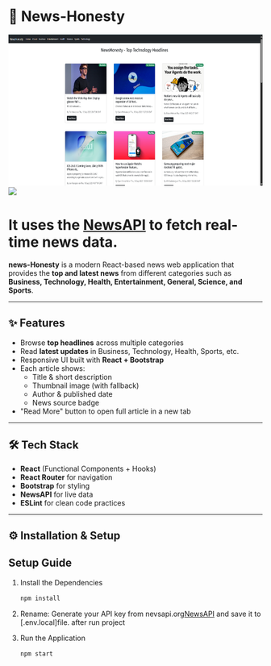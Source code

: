 # 📰 News-Honesty

<!-- <a href="https://dev-sahil-bharti.github.io/newsapp/">Live Demo</a> -->

<div>
<img src="./screenshots/1.png" height="300">
<img src="./screenshots/2.png" height="300">
</div>


# It uses the [NewsAPI](https://newsapi.org) to fetch real-time news data.
**news-Honesty** is a modern React-based news web application that provides the **top and latest news** from different categories such as **Business, Technology, Health, Entertainment, General, Science, and Sports**.

---

## ✨ Features

- Browse **top headlines** across multiple categories
- Read **latest updates** in Business, Technology, Health, Sports, etc.
- Responsive UI built with **React + Bootstrap**
- Each article shows:
  - Title & short description
  - Thumbnail image (with fallback)
  - Author & published date
  - News source badge
- "Read More" button to open full article in a new tab

---

## 🛠️ Tech Stack

- **React** (Functional Components + Hooks)
- **React Router** for navigation
- **Bootstrap** for styling
- **NewsAPI** for live data
- **ESLint** for clean code practices

---

## ⚙️ Installation & Setup
## Setup Guide

1. Install the Dependencies
    ```bash 
    npm install 
    ```
2. Rename: Generate your API key from nevsapi.org[NewsAPI](https://newsapi.org) and save it to [.env.local]file. after run project

3. Run the Application
    ```bash
    npm start
    ```

